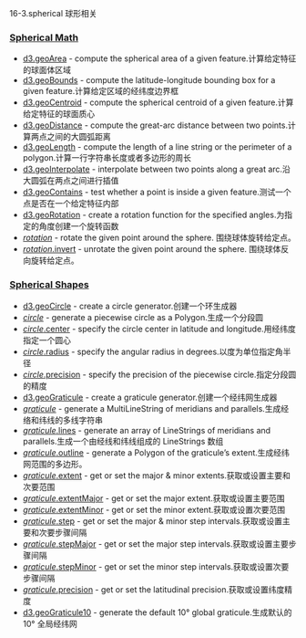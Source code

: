 16-3.spherical 球形相关

### [](https://github.com/d3/d3/blob/main/API.md#spherical-math)[Spherical Math](https://github.com/d3/d3-geo/blob/v3.0.1/README.md#spherical-math)

-   [d3.geoArea](https://github.com/d3/d3-geo/blob/v3.0.1/README.md#geoArea) - compute the spherical area of a given feature.计算给定特征的球面体区域
-   [d3.geoBounds](https://github.com/d3/d3-geo/blob/v3.0.1/README.md#geoBounds) - compute the latitude-longitude bounding box for a given feature.计算给定区域的经纬度边界框
-   [d3.geoCentroid](https://github.com/d3/d3-geo/blob/v3.0.1/README.md#geoCentroid) - compute the spherical centroid of a given feature.计算给定特征的球面质心
-   [d3.geoDistance](https://github.com/d3/d3-geo/blob/v3.0.1/README.md#geoDistance) - compute the great-arc distance between two points.计算两点之间的大圆弧距离
-   [d3.geoLength](https://github.com/d3/d3-geo/blob/v3.0.1/README.md#geoLength) - compute the length of a line string or the perimeter of a polygon.计算一行字符串长度或者多边形的周长
-   [d3.geoInterpolate](https://github.com/d3/d3-geo/blob/v3.0.1/README.md#geoInterpolate) - interpolate between two points along a great arc.沿大圆弧在两点之间进行插值
-   [d3.geoContains](https://github.com/d3/d3-geo/blob/v3.0.1/README.md#geoContains) - test whether a point is inside a given feature.测试一个点是否在一个给定特征内部
-   [d3.geoRotation](https://github.com/d3/d3-geo/blob/v3.0.1/README.md#geoRotation) - create a rotation function for the specified angles.为指定的角度创建一个旋转函数
-   [*rotation*](https://github.com/d3/d3-geo/blob/v3.0.1/README.md#_rotation) - rotate the given point around the sphere. 围绕球体旋转给定点。
-   [*rotation*.invert](https://github.com/d3/d3-geo/blob/v3.0.1/README.md#rotation_invert) - unrotate the given point around the sphere. 围绕球体反向旋转给定点。

### [](https://github.com/d3/d3/blob/main/API.md#spherical-shapes)[Spherical Shapes](https://github.com/d3/d3-geo/blob/v3.0.1/README.md#spherical-shapes)

-   [d3.geoCircle](https://github.com/d3/d3-geo/blob/v3.0.1/README.md#geoCircle) - create a circle generator.创建一个环生成器
-   [*circle*](https://github.com/d3/d3-geo/blob/v3.0.1/README.md#_circle) - generate a piecewise circle as a Polygon.生成一个分段圆
-   [*circle*.center](https://github.com/d3/d3-geo/blob/v3.0.1/README.md#circle_center) - specify the circle center in latitude and longitude.用经纬度指定一个圆心
-   [*circle*.radius](https://github.com/d3/d3-geo/blob/v3.0.1/README.md#circle_radius) - specify the angular radius in degrees.以度为单位指定角半径
-   [*circle*.precision](https://github.com/d3/d3-geo/blob/v3.0.1/README.md#circle_precision) - specify the precision of the piecewise circle.指定分段圆的精度
-   [d3.geoGraticule](https://github.com/d3/d3-geo/blob/v3.0.1/README.md#geoGraticule) - create a graticule generator.创建一个经纬网生成器
-   [*graticule*](https://github.com/d3/d3-geo/blob/v3.0.1/README.md#_graticule) - generate a MultiLineString of meridians and parallels.生成经络和纬线的多线字符串
-   [*graticule*.lines](https://github.com/d3/d3-geo/blob/v3.0.1/README.md#graticule_lines) - generate an array of LineStrings of meridians and parallels.生成一个由经线和纬线组成的 LineStrings 数组
-   [*graticule*.outline](https://github.com/d3/d3-geo/blob/v3.0.1/README.md#graticule_outline) - generate a Polygon of the graticule’s extent.生成经纬网范围的多边形。
-   [*graticule*.extent](https://github.com/d3/d3-geo/blob/v3.0.1/README.md#graticule_extent) - get or set the major & minor extents.获取或设置主要和次要范围
-   [*graticule*.extentMajor](https://github.com/d3/d3-geo/blob/v3.0.1/README.md#graticule_extentMajor) - get or set the major extent.获取或设置主要范围
-   [*graticule*.extentMinor](https://github.com/d3/d3-geo/blob/v3.0.1/README.md#graticule_extentMinor) - get or set the minor extent.获取或设置次要范围
-   [*graticule*.step](https://github.com/d3/d3-geo/blob/v3.0.1/README.md#graticule_step) - get or set the major & minor step intervals.获取或设置主要和次要步骤间隔
-   [*graticule*.stepMajor](https://github.com/d3/d3-geo/blob/v3.0.1/README.md#graticule_stepMajor) - get or set the major step intervals.获取或设置主要步骤间隔
-   [*graticule*.stepMinor](https://github.com/d3/d3-geo/blob/v3.0.1/README.md#graticule_stepMinor) - get or set the minor step intervals.获取或设置次要步骤间隔
-   [*graticule*.precision](https://github.com/d3/d3-geo/blob/v3.0.1/README.md#graticule_precision) - get or set the latitudinal precision.获取或设置纬度精度
-   [d3.geoGraticule10](https://github.com/d3/d3-geo/blob/v3.0.1/README.md#geoGraticule10) - generate the default 10° global graticule.生成默认的 10° 全局经纬网